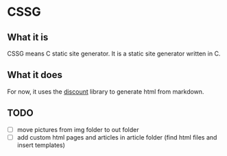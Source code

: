 # CSSG

## What it is

CSSG means C static site generator. It is a static site generator written in C.

## What it does

For now, it uses the [discount](http://www.pell.portland.or.us/~orc/Code/discount/) library to generate html from markdown.

## TODO

- [ ] move pictures from img folder to out folder
- [ ] add custom html pages and articles in article folder (find html files and insert templates)